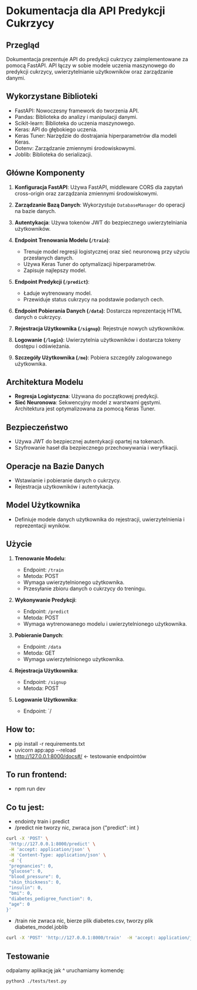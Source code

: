 # Dokumentacja dla API Predykcji Cukrzycy

## Przegląd
Dokumentacja prezentuje API do predykcji cukrzycy zaimplementowane za pomocą FastAPI. API łączy w sobie modele uczenia maszynowego do predykcji cukrzycy, uwierzytelnianie użytkowników oraz zarządzanie danymi.

## Wykorzystane Biblioteki
- FastAPI: Nowoczesny framework do tworzenia API.
- Pandas: Biblioteka do analizy i manipulacji danymi.
- Scikit-learn: Biblioteka do uczenia maszynowego.
- Keras: API do głębokiego uczenia.
- Keras Tuner: Narzędzie do dostrajania hiperparametrów dla modeli Keras.
- Dotenv: Zarządzanie zmiennymi środowiskowymi.
- Joblib: Biblioteka do serializacji.

## Główne Komponenty
1. **Konfiguracja FastAPI**: Używa FastAPI, middleware CORS dla zapytań cross-origin oraz zarządzania zmiennymi środowiskowymi.

2. **Zarządzanie Bazą Danych**: Wykorzystuje `DatabaseManager` do operacji na bazie danych.

3. **Autentykacja**: Używa tokenów JWT do bezpiecznego uwierzytelniania użytkowników.

4. **Endpoint Trenowania Modelu (`/train`)**: 
   - Trenuje model regresji logistycznej oraz sieć neuronową przy użyciu przesłanych danych.
   - Używa Keras Tuner do optymalizacji hiperparametrów.
   - Zapisuje najlepszy model.

5. **Endpoint Predykcji (`/predict`)**:
   - Ładuje wytrenowany model.
   - Przewiduje status cukrzycy na podstawie podanych cech.

6. **Endpoint Pobierania Danych (`/data`)**: Dostarcza reprezentację HTML danych o cukrzycy.

7. **Rejestracja Użytkownika (`/signup`)**: Rejestruje nowych użytkowników.

8. **Logowanie (`/login`)**: Uwierzytelnia użytkowników i dostarcza tokeny dostępu i odświeżania.

9. **Szczegóły Użytkownika (`/me`)**: Pobiera szczegóły zalogowanego użytkownika.

## Architektura Modelu
- **Regresja Logistyczna**: Używana do początkowej predykcji.
- **Sieć Neuronowa**: Sekwencyjny model z warstwami gęstymi. Architektura jest optymalizowana za pomocą Keras Tuner.

## Bezpieczeństwo
- Używa JWT do bezpiecznej autentykacji opartej na tokenach.
- Szyfrowanie haseł dla bezpiecznego przechowywania i weryfikacji.

## Operacje na Bazie Danych
- Wstawianie i pobieranie danych o cukrzycy.
- Rejestracja użytkowników i autentykacja.

## Model Użytkownika
- Definiuje modele danych użytkownika do rejestracji, uwierzytelnienia i reprezentacji wyników.

## Użycie
1. **Trenowanie Modelu**:
   - Endpoint: `/train`
   - Metoda: POST
   - Wymaga uwierzytelnionego użytkownika.
   - Przesyłanie zbioru danych o cukrzycy do treningu.

2. **Wykonywanie Predykcji**:
   - Endpoint: `/predict`
   - Metoda: POST
   - Wymaga wytrenowanego modelu i uwierzytelnionego użytkownika.

3. **Pobieranie Danych**:
   - Endpoint: `/data`
   - Metoda: GET
   - Wymaga uwierzytelnionego użytkownika.

4. **Rejestracja Użytkownika**:
   - Endpoint: `/signup`
   - Metoda: POST

5. **Logowanie Użytkownika**:
   - Endpoint: `/


## How to:
 - pip install -r requirements.txt
 - uvicorn app:app --reload
 - http://127.0.0.1:8000/docs#/ <- testowanie endpointów

## To run frontend:
- npm run dev

## Co tu jest:
 - endointy train i predict 
 - /predict nie tworzy nic, zwraca json {"predict": int }
 ```bash 
 curl -X 'POST' \
  'http://127.0.0.1:8000/predict' \
  -H 'accept: application/json' \
  -H 'Content-Type: application/json' \
  -d '{
  "pregnancies": 0,
  "glucose": 0,
  "blood_pressure": 0,
  "skin_thickness": 0,
  "insulin": 0,
  "bmi": 0,
  "diabetes_pedigree_function": 0,
  "age": 0
}'
 ```
 - /train nie zwraca nic, bierze plik diabetes.csv, tworzy plik diabetes_model.joblib
 ```bash 
 curl -X 'POST' 'http://127.0.0.1:8000/train'  -H 'accept: application/json' -d ''
 ```

## Testowanie
odpalamy aplikację jak ^
uruchamiamy komendę:
```bash 
python3 ./tests/test.py
```